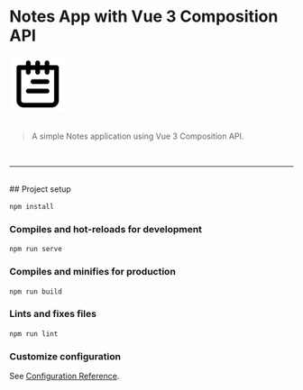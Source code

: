 # Notes App with Vue 3 Composition API
<img src="src/assets/logo.png" width="100" height="100"/>

<br />
<br />

> A simple Notes application using Vue 3 Composition API.

<br />
<hr />
<br />
## Project setup

```
npm install
```

### Compiles and hot-reloads for development

```
npm run serve
```

### Compiles and minifies for production

```
npm run build
```

### Lints and fixes files

```
npm run lint
```

### Customize configuration

See [Configuration Reference](https://cli.vuejs.org/config/).
